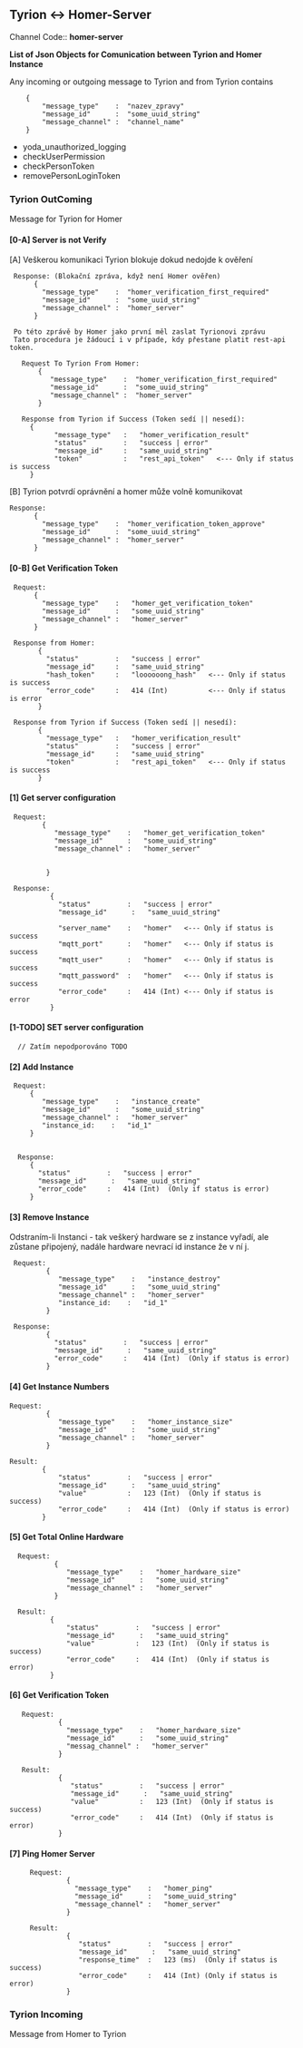 
## Tyrion <-> Homer-Server ##

Channel Code:: **homer-server**

**List of Json Objects for Comunication between Tyrion and Homer Instance**

Any incoming or outgoing message to Tyrion and from Tyrion contains

        {
            "message_type"    :  "nazev_zpravy"              
            "message_id"      :  "some_uuid_string"
            "message_channel" :  "channel_name"  
        }
        
 - yoda_unauthorized_logging 
 - checkUserPermission
 - checkPersonToken
 - removePersonLoginToken
 
 
### Tyrion OutComing ###  
 Message for Tyrion for Homer
 
 #### [0-A] Server is not Verify ####
 [A] Veškerou komunikaci Tyrion blokuje dokud nedojde k ověření 
 
     Response: (Blokační zpráva, když není Homer ověřen)
          {  
            "message_type"    :  "homer_verification_first_required"              
            "message_id"      :  "some_uuid_string"
            "message_channel" :  "homer_server"  
          }
          
     Po této zprávě by Homer jako první měl zaslat Tyrionovi zprávu 
     Tato procedura je žádoucí i v případe, kdy přestane platit rest-api token. 
          
       Request To Tyrion From Homer:
           {  
              "message_type"    :  "homer_verification_first_required"              
              "message_id"      :  "some_uuid_string"
              "message_channel" :  "homer_server"  
           }   
           
       Response from Tyrion if Success (Token sedí || nesedí):
         {
               "message_type"   :   "homer_verification_result"    
               "status"         :   "success | error"   
               "message_id"     :   "same_uuid_string" 
               "token"          :   "rest_api_token"   <--- Only if status is success 
         }           
                     
 [B] Tyrion potvrdí oprávnění a homer může volně komunikovat
 
    Response:
          {  
            "message_type"    :  "homer_verification_token_approve"              
            "message_id"      :  "some_uuid_string"
            "message_channel" :  "homer_server"  
          }    
          
 #### [0-B] Get Verification Token ####
         
     Request: 
          {
            "message_type"    :   "homer_get_verification_token"              
            "message_id"      :   "some_uuid_string"
            "message_channel" :   "homer_server"  
          }               
      
     Response from Homer:
           {
             "status"         :   "success | error"
             "message_id"     :   "same_uuid_string"  
             "hash_token"     :   "loooooong_hash"   <--- Only if status is success 
             "error_code"     :   414 (Int)          <--- Only if status is error
           }   
           
     Response from Tyrion if Success (Token sedí || nesedí):
           {
             "message_type"   :   "homer_verification_result"    
             "status"         :   "success | error"   
             "message_id"     :   "same_uuid_string" 
             "token"          :   "rest_api_token"   <--- Only if status is success 
           }  
              
 
 #### [1] Get server configuration #### 
 
     Request: 
            {
               "message_type"    :   "homer_get_verification_token"              
               "message_id"      :   "some_uuid_string"
               "message_channel" :   "homer_server"  
               
             
             }   
            
     Response:
              {
                "status"         :   "success | error"
                "message_id"      :   "same_uuid_string" 
                 
                "server_name"    :   "homer"   <--- Only if status is success 
                "mqtt_port"      :   "homer"   <--- Only if status is success  
                "mqtt_user"      :   "homer"   <--- Only if status is success 
                "mqtt_password"  :   "homer"   <--- Only if status is success 
                "error_code"     :   414 (Int) <--- Only if status is error 
              }         
               
              
 #### [1-TODO] SET server configuration #### 
 
      // Zatím nepodporováno TODO 
 
 #### [2] Add Instance ####
     
     Request: 
         {
            "message_type"    :   "instance_create"              
            "message_id"      :   "some_uuid_string"
            "message_channel" :   "homer_server"  
            "instance_id:    :   "id_1" 
         }
         
         
      Response:
         {
           "status"         :   "success | error"
           "message_id"      :   "same_uuid_string"  
           "error_code"     :   414 (Int)  (Only if status is error) 
         }
 
 #### [3] Remove Instance #### 
 Odstraním-li Instanci - tak veškerý hardware se z instance vyřadí, ale zůstane připojený,
 nadále hardware nevrací id instance že v ní j. 
 
     Request: 
             {
                "message_type"    :   "instance_destroy"              
                "message_id"      :   "some_uuid_string"
                "message_channel" :   "homer_server"  
                "instance_id:    :   "id_1"
             }
             
     Response:
             {
               "status"         :   "success | error"
               "message_id"      :   "same_uuid_string"  
               "error_code"     :    414 (Int)  (Only if status is error) 
             }      
  
  
  #### [4] Get Instance Numbers ####  
  
    Request: 
             {
                "message_type"    :   "homer_instance_size"              
                "message_id"      :   "some_uuid_string"
                "message_channel" :   "homer_server"  
             }  
  
    Result: 
            {
                "status"         :   "success | error"
                "message_id"      :   "same_uuid_string"  
                "value"          :   123 (Int)  (Only if status is success)    
                "error_code"     :   414 (Int)  (Only if status is error) 
            }
            
  #### [5] Get Total Online Hardware ####  
    
      Request: 
               {
                  "message_type"    :   "homer_hardware_size"              
                  "message_id"      :   "some_uuid_string"
                  "message_channel" :   "homer_server"  
               }  
    
      Result: 
              {
                  "status"         :   "success | error"
                  "message_id"      :   "same_uuid_string"  
                  "value"          :   123 (Int)  (Only if status is success)    
                  "error_code"     :   414 (Int)  (Only if status is error) 
              }          


  #### [6] Get Verification Token ####  
  
       Request: 
                {
                  "message_type"    :   "homer_hardware_size"              
                  "message_id"      :   "some_uuid_string"
                  "messag_channel" :   "homer_server"  
                }  
        
       Result: 
                {
                   "status"         :   "success | error"
                   "message_id"      :   "same_uuid_string"  
                   "value"          :   123 (Int)  (Only if status is success)    
                   "error_code"     :   414 (Int)  (Only if status is error) 
                }          
        
   #### [7] Ping Homer Server ####  
    
         Request: 
                  {
                    "message_type"    :   "homer_ping"              
                    "message_id"      :   "some_uuid_string"
                    "message_channel" :   "homer_server"  
                  }  
          
         Result: 
                  {
                     "status"         :   "success | error"
                     "message_id"      :   "same_uuid_string"  
                     "response_time"  :   123 (ms)  (Only if status is success)   
                     "error_code"     :   414 (Int) (Only if status is error) 
                  }  
                  
                  
                  
### Tyrion Incoming ###
 Message from Homer to Tyrion 
     
     
     